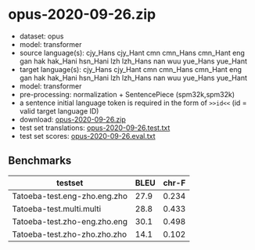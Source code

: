 # opus-2020-09-26.zip

* dataset: opus
* model: transformer
* source language(s): cjy_Hans cjy_Hant cmn cmn_Hans cmn_Hant eng gan hak hak_Hani hsn_Hani lzh lzh_Hans nan wuu yue_Hans yue_Hant
* target language(s): cjy_Hans cjy_Hant cmn cmn_Hans cmn_Hant eng gan hak hak_Hani hsn_Hani lzh lzh_Hans nan wuu yue_Hans yue_Hant
* model: transformer
* pre-processing: normalization + SentencePiece (spm32k,spm32k)
* a sentence initial language token is required in the form of `>>id<<` (id = valid target language ID)
* download: [opus-2020-09-26.zip](https://object.pouta.csc.fi/Tatoeba-MT-models/zhx-zhx/opus-2020-09-26.zip)
* test set translations: [opus-2020-09-26.test.txt](https://object.pouta.csc.fi/Tatoeba-MT-models/zhx-zhx/opus-2020-09-26.test.txt)
* test set scores: [opus-2020-09-26.eval.txt](https://object.pouta.csc.fi/Tatoeba-MT-models/zhx-zhx/opus-2020-09-26.eval.txt)

## Benchmarks

| testset               | BLEU  | chr-F |
|-----------------------|-------|-------|
| Tatoeba-test.eng-zho.eng.zho 	| 27.9 	| 0.234 |
| Tatoeba-test.multi.multi 	| 28.8 	| 0.433 |
| Tatoeba-test.zho-eng.zho.eng 	| 30.1 	| 0.498 |
| Tatoeba-test.zho-zho.zho.zho 	| 14.1 	| 0.102 |

